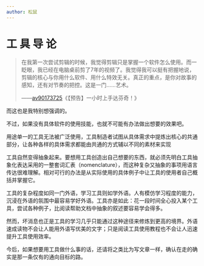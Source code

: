 ```yaml
---
author: 松鼠
---
```


工 具 导 论
============

> 在我第一次尝试剪辑的时候，我觉得剪辑只是掌握一个软件怎么使用。而一眨眼，我已经在电脑桌前剪了7年的视频了。我觉得我可以挺有把握地说，剪辑的核心与你用什么软件、用什么特效无关。真正的重点，是你对故事的感知，还有对节奏的把控。这是一门……艺术。
>
> ——[av90173725](https://www.bilibili.com/video/av90173725)《【预告】一小时上手达芬奇！》

而这也是我特别想强调的。

不过，如果没有具体软件的使用技能，也就不可能有办法做出想要的效果吧。

用途单一的工具无法被广泛使用，工具制造者试图从具体需求中提炼出核心的共通部分，让各种各样的具体需求都能由共通的方式辅以不同的素材来实现

工具自然变得抽象起来。要想用工具创造出自己想要的东西，就必须先明白工具抽象化表达采用的一整套词汇表（nomenclature），而这种复杂又抽象的事项用语言传达很难理解。相对可行的办法是从实际使用的具体例子中让工具的使用者自己概括并掌握它。

工具的复杂程度如同一门外语，学习工具则如学外语。人有模仿学习程度的能力，沉浸在外语的氛围中最容易学好外语。工具亦是如此：花一段时间全心投入某个工具，尝试各种例子，比阅读帮助文档中抽象的叙述要容易学会得多。

然而，坏消息也正是工具的学习几乎只能通过这种途径来修炼到更高的境界。外语速成读物不会让人能用外语写优美的文字；只是阅读工具使用教程也不会让人迅速提升工具使用效率。

今后，如果想要用工具做什么事的话，还请将之类比为写文章一样，确认在走的确实是那一条仅有的通向目标的路。

